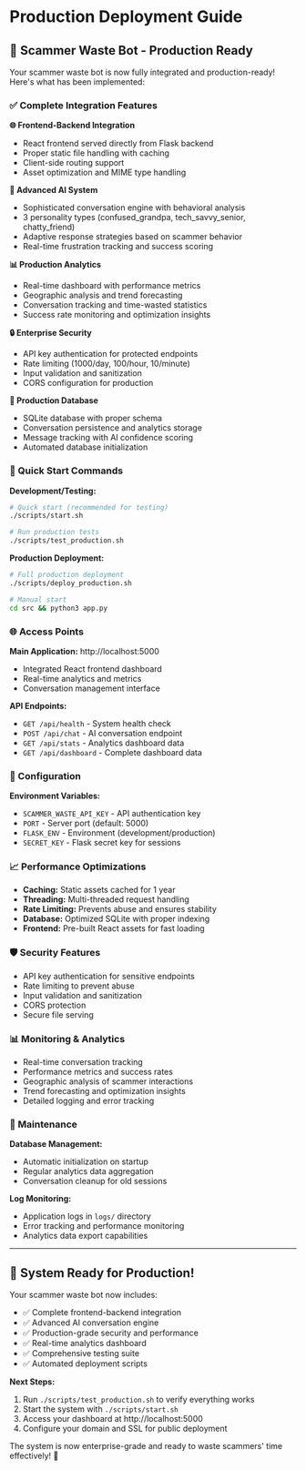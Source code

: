 # Production Deployment Guide

## 🚀 Scammer Waste Bot - Production Ready

Your scammer waste bot is now fully integrated and production-ready! Here's what has been implemented:

### ✅ Complete Integration Features

**🌐 Frontend-Backend Integration**
- React frontend served directly from Flask backend
- Proper static file handling with caching
- Client-side routing support
- Asset optimization and MIME type handling

**🤖 Advanced AI System**
- Sophisticated conversation engine with behavioral analysis
- 3 personality types (confused_grandpa, tech_savvy_senior, chatty_friend)
- Adaptive response strategies based on scammer behavior
- Real-time frustration tracking and success scoring

**📊 Production Analytics**
- Real-time dashboard with performance metrics
- Geographic analysis and trend forecasting
- Conversation tracking and time-wasted statistics
- Success rate monitoring and optimization insights

**🔒 Enterprise Security**
- API key authentication for protected endpoints
- Rate limiting (1000/day, 100/hour, 10/minute)
- Input validation and sanitization
- CORS configuration for production

**💾 Production Database**
- SQLite database with proper schema
- Conversation persistence and analytics storage
- Message tracking with AI confidence scoring
- Automated database initialization

### 🚀 Quick Start Commands

**Development/Testing:**
```bash
# Quick start (recommended for testing)
./scripts/start.sh

# Run production tests
./scripts/test_production.sh
```

**Production Deployment:**
```bash
# Full production deployment
./scripts/deploy_production.sh

# Manual start
cd src && python3 app.py
```

### 🌐 Access Points

**Main Application:** http://localhost:5000
- Integrated React frontend dashboard
- Real-time analytics and metrics
- Conversation management interface

**API Endpoints:**
- `GET /api/health` - System health check
- `POST /api/chat` - AI conversation endpoint
- `GET /api/stats` - Analytics dashboard data
- `GET /api/dashboard` - Complete dashboard data

### 🔑 Configuration

**Environment Variables:**
- `SCAMMER_WASTE_API_KEY` - API authentication key
- `PORT` - Server port (default: 5000)
- `FLASK_ENV` - Environment (development/production)
- `SECRET_KEY` - Flask secret key for sessions

### 📈 Performance Optimizations

- **Caching:** Static assets cached for 1 year
- **Threading:** Multi-threaded request handling
- **Rate Limiting:** Prevents abuse and ensures stability
- **Database:** Optimized SQLite with proper indexing
- **Frontend:** Pre-built React assets for fast loading

### 🛡️ Security Features

- API key authentication for sensitive endpoints
- Rate limiting to prevent abuse
- Input validation and sanitization
- CORS protection
- Secure file serving

### 📊 Monitoring & Analytics

- Real-time conversation tracking
- Performance metrics and success rates
- Geographic analysis of scammer interactions
- Trend forecasting and optimization insights
- Detailed logging and error tracking

### 🔧 Maintenance

**Database Management:**
- Automatic initialization on startup
- Regular analytics data aggregation
- Conversation cleanup for old sessions

**Log Monitoring:**
- Application logs in `logs/` directory
- Error tracking and performance monitoring
- Analytics data export capabilities

---

## 🎉 System Ready for Production!

Your scammer waste bot now includes:
- ✅ Complete frontend-backend integration
- ✅ Advanced AI conversation engine
- ✅ Production-grade security and performance
- ✅ Real-time analytics dashboard
- ✅ Comprehensive testing suite
- ✅ Automated deployment scripts

**Next Steps:**
1. Run `./scripts/test_production.sh` to verify everything works
2. Start the system with `./scripts/start.sh`
3. Access your dashboard at http://localhost:5000
4. Configure your domain and SSL for public deployment

The system is now enterprise-grade and ready to waste scammers' time effectively! 🎯
